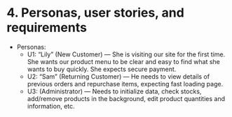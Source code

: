 # 4. Personas, user stories, and requirements

- Personas:
  - U1: “Lily” (New Customer) — She is visiting our site for the first time. She wants our product menu to be clear and easy to find what she wants to buy quickly. She expects secure payment.
  - U2: “Sam” (Returning Customer) — He needs to view details of previous orders and repurchase items, expecting fast loading page.
  - U3: (Administrator) — Needs to initialize data, check stocks, add/remove products in the background, edit product quantities and information, etc.
